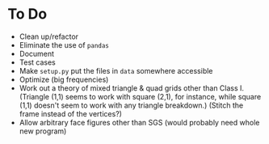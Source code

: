 # To Do
* Clean up/refactor
* Eliminate the use of `pandas`
* Document
* Test cases
* Make `setup.py` put the files in `data` somewhere accessible
* Optimize (big frequencies)
* Work out a theory of mixed triangle & quad grids other than Class I. (Triangle (1,1) seems to work with square (2,1), for instance, while square (1,1) doesn't seem to work with any triangle breakdown.) (Stitch the frame instead of the vertices?)
* Allow arbitrary face figures other than SGS (would probably need whole new program)
